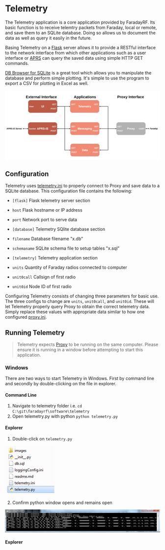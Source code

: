 # Telemetry
The Telemetry application is a core application provided by FaradayRF. Its basic function is to receive telemtry packets from Faraday, local or remote, and save them to an SQLite database. Doing so allows us to document the data as well as query it easily in the future.

Basing Telemetry on a [Flask](http://flask.pocoo.org/) server allows it to provide a RESTful interface to the network interface from which other applications such as a user interface or [APRS](../aprs) can query the saved data using simple HTTP GET commands.

[DB Browser for SQLite](http://sqlitebrowser.org/) is a great tool which allows you to manipulate the database and perform simple plotting. It's simple to use the program to export a CSV for plotting in Excel as well.

![Faraday Applications](images/FaradayProxyBlocks.jpg)

## Configuration

Telemetry uses [telemetry.ini](telemetry.ini) to properly connect to Proxy and save data to a SQLite database. This configuration file contains the following:

* `[flask]` Flask telemetry server section
 * `host` Flask hostname or IP address
 * `port` Network port to serve data

* `[database]` Telemetry SQlite database section
 * `filename` Database filename "x.db"
 * `schemaname` SQLite schema file to setup tables "x.sql"

* `[telemetry]` Telemetry application section
 * `units` Quantity of Faraday radios connected to computer
 * `unit0call` Callsign of first radio
 * `unit0id` Node ID of first radio

Configuring Telemetry consists of changing three parameters for basic use. The three configs to change are `units`, `unit0call`, and `unit0id`. These will let Telemetry properly query Proxy to obtain the correct telemetry data. Simply replace these values with appropriate data similar to how one configured [proxy.ini](../proxy/proxy.ini).

## Running Telemetry

> Telemetry expects [Proxy](../proxy) to be running on the same computer. Please ensure it is running in a window before attempting to start this application.

### Windows

There are two ways to start Telemetry in Windows. First by command line and secondly by double-clicking on the file in explorer.

#### Command Line
1. Navigate to telemetry folder i.e. `cd C:\git\faradayrf\software\telemetry`
2. Open telemetry.py with python `python telemetry.py`

#### Explorer
1. Double-click on `telemetry.py`

![Telemetry.py](images/telemetrypy.png)

2. Confirm python window opens and remains open

![Telemetry application](images/telemetryoutput.png)


#### Explorer